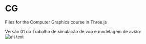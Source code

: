 # CG
Files for the Computer Graphics course in Three.js


Versão 01 do Trabalho de simulação de voo e modelagem de avião:
![alt text](https://github.com/MathewsJosh/CG2021-1/blob/main/readme_imgs/Trabalho01.gif)
